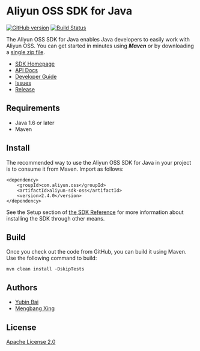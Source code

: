 # Aliyun OSS SDK for Java

[![GitHub version](https://badge.fury.io/gh/aliyun%2Faliyun-oss-java-sdk.svg)](https://badge.fury.io/gh/aliyun%2Faliyun-oss-java-sdk)
[![Build Status](https://travis-ci.org/aliyun/aliyun-oss-java-sdk.svg?branch=master)](https://travis-ci.org/aliyun/aliyun-oss-java-sdk)

The Aliyun OSS SDK for Java enables Java developers to easily work with Aliyun OSS. You can get started in minutes using ***Maven*** or by downloading a [single zip file](https://help.aliyun.com/document_detail/32170.html).

- [SDK Homepage](https://help.aliyun.com/document_detail/32008.html)
- [API Docs](https://help.aliyun.com/document_detail/31947.html)
- [Developer Guide](https://help.aliyun.com/document_detail/31827.html)
- [Issues](https://github.com/aliyun/aliyun-oss-java-sdk/issues)
- [Release](https://github.com/aliyun/aliyun-oss-java-sdk/releases)

## Requirements

- Java 1.6 or later
- Maven

## Install

The recommended way to use the Aliyun OSS SDK for Java in your project is to consume it from Maven. Import as follows:

```
<dependency>
    <groupId>com.aliyun.oss</groupId>
    <artifactId>aliyun-sdk-oss</artifactId>
    <version>2.4.0</version>
</dependency>
```

See the Setup section of [the SDK Reference](https://help.aliyun.com/document_detail/32009.html) for more information about installing the SDK through other means.


## Build

Once you check out the code from GitHub, you can build it using Maven. Use the following command to build:

```
mvn clean install -DskipTests
```


## Authors

- [Yubin Bai](https://github.com/baiyubin)
- [Mengbang Xing](https://github.com/xingfeng2510)

## License

[Apache License 2.0](https://www.apache.org/licenses/LICENSE-2.0.html)
